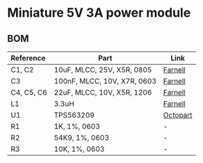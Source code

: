 # Miniature 5V 3A power module

## BOM
|Reference|Part|Link|
|:--------|----|----|
|C1, C2|10uF, MLCC, 25V, X5R, 0805|[Farnell](https://cz.farnell.com/murata/grm21br61e106ka73l/cap-10-f-25v-10-x5r-0805/dp/1735530)|
|C3|100nF, MLCC, 10V, X7R, 0603|[Farnell](https://cz.farnell.com/multicomp/mcsh18b104k100ct/cap-0-1-f-10v-10-x7r-0603/dp/1856307)|
|C4, C5, C6|22uF, MLCC, 10V, X5R, 1206|[Farnell](https://cz.farnell.com/kemet/c1206c226m8pactu/cap-22-f-10v-20-x5r-1206/dp/1572634)|
|L1|3.3uH|[Farnell](https://cz.farnell.com/kemet/mplch0740l3r3/inductor-3-3uh-20-smd-power/dp/2364595)|
|U1|TPS563209|[Octopart](https://octopart.com/tps563209ddct-texas+instruments-47739788?r=sp&s=za5Sak0sR_WEylk-f30fUg)|
|R1|1K, 1%, 0603|-|
|R2|54K9, 1%, 0603|-|
|R3|10K, 1%, 0603|-|
